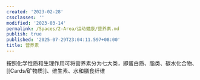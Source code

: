 ```yaml
---
created: '2023-02-28'
cssclasses: ''
modified: '2023-03-14'
permalink: /Spaces/2-Area/运动健康/营养素.md
publish: true
published: '2025-07-29T23:04:11.597+08:00'
title: 营养素
---
```

按照化学性质和生理作用可将营养素分为七大类，即蛋白质、脂类、碳水化合物、[[Cards/矿物质]]、维生素、水和膳食纤维